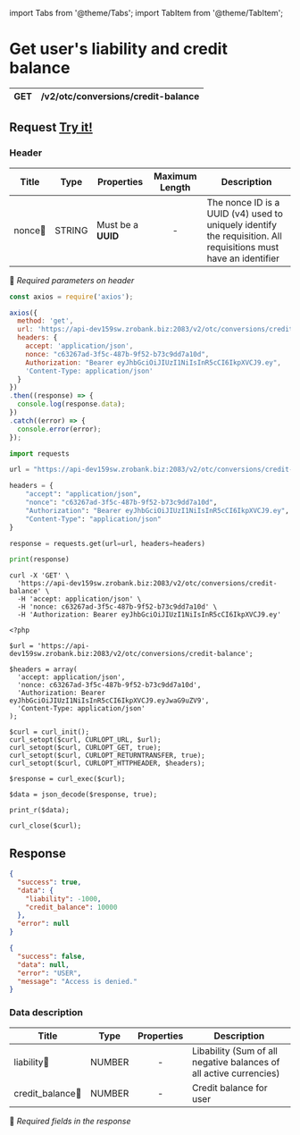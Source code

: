 import Tabs from '@theme/Tabs';
import TabItem from '@theme/TabItem';

# Get user's liability and credit balance

| GET       | /v2/otc/conversions/credit-balance |
| --------- | ---------------------------------- |


## Request <a href="https://api-dev159sw.zrobank.biz:2083/api/#/" class="try-btn">Try it!</a>

### Header
| Title                                    | Type       | Properties         | Maximum Length  | Description                                                                                                                           |
| ---------------------------------------- | :---------:|--------------------|:--------------: |-------------------------------------------------------------------------------------------------------------------------------------- |
| nonce:small_orange_diamond:              | STRING     | Must be a **UUID** | -               | The nonce ID is a UUID (v4) used to uniquely identify the requisition. All requisitions must have an identifier                       |
:small_orange_diamond: *Required parameters on header*

<Tabs>
<TabItem value="js" label="NodeJS">

```js title=Axios
const axios = require('axios');

axios({
  method: 'get',
  url: 'https://api-dev159sw.zrobank.biz:2083/v2/otc/conversions/credit-balance',
  headers: {
    accept: 'application/json',
    nonce: "c63267ad-3f5c-487b-9f52-b73c9dd7a10d",
    Authorization: "Bearer eyJhbGciOiJIUzI1NiIsInR5cCI6IkpXVCJ9.ey",
    'Content-Type: application/json'
  }
})
.then((response) => {
  console.log(response.data);
})
.catch((error) => {
  console.error(error);
});
```
</TabItem>
<TabItem value="py" label="Python">

```python title=Requests
import requests

url = "https://api-dev159sw.zrobank.biz:2083/v2/otc/conversions/credit-balance"

headers = {
    "accept": "application/json",
    "nonce": "c63267ad-3f5c-487b-9f52-b73c9dd7a10d",
    "Authorization": "Bearer eyJhbGciOiJIUzI1NiIsInR5cCI6IkpXVCJ9.ey",
    "Content-Type": "application/json"
}

response = requests.get(url=url, headers=headers)

print(response)
```
</TabItem>
<TabItem value="shell" label="Shell">

```shell title=CURL
curl -X 'GET' \
  'https://api-dev159sw.zrobank.biz:2083/v2/otc/conversions/credit-balance' \
  -H 'accept: application/json' \
  -H 'nonce: c63267ad-3f5c-487b-9f52-b73c9dd7a10d' \
  -H 'Authorization: Bearer eyJhbGciOiJIUzI1NiIsInR5cCI6IkpXVCJ9.ey'
```
</TabItem>
<TabItem value="php" label="PHP">

```shell title=CURL
<?php

$url = 'https://api-dev159sw.zrobank.biz:2083/v2/otc/conversions/credit-balance';

$headers = array(
  'accept: application/json',
  'nonce: c63267ad-3f5c-487b-9f52-b73c9dd7a10d',
  'Authorization: Bearer eyJhbGciOiJIUzI1NiIsInR5cCI6IkpXVCJ9.eyJwaG9uZV9',
  'Content-Type: application/json'
);

$curl = curl_init();
curl_setopt($curl, CURLOPT_URL, $url);
curl_setopt($curl, CURLOPT_GET, true);
curl_setopt($curl, CURLOPT_RETURNTRANSFER, true);
curl_setopt($curl, CURLOPT_HTTPHEADER, $headers);

$response = curl_exec($curl);

$data = json_decode($response, true);

print_r($data);

curl_close($curl);
```
</TabItem>
</Tabs>

## Response


<Tabs>
<TabItem value="200" label="201">

```json  title=/v2/otc/conversions/credit-balance
{
  "success": true,
  "data": {
    "liability": -1000,
    "credit_balance": 10000
  },
  "error": null
}
```
</TabItem>
<TabItem value="401" label="401">

```json  title=/v2/otc/conversions/credit-balance
{
  "success": false,
  "data": null,
  "error": "USER",
  "message": "Access is denied."
}
```
</TabItem>
</Tabs>

### Data description

| Title                                | Type   |Properties  | Description                                                        |
| -------------------------------------|:------:|:----------:|--------------------------------------------------------------------|
| liability:small_orange_diamond:      | NUMBER |-           | Libability (Sum of all negative balances of all active currencies) |
| credit_balance:small_orange_diamond: | NUMBER |-           | Credit balance for user                                            |
:small_orange_diamond: *Required fields in the response*